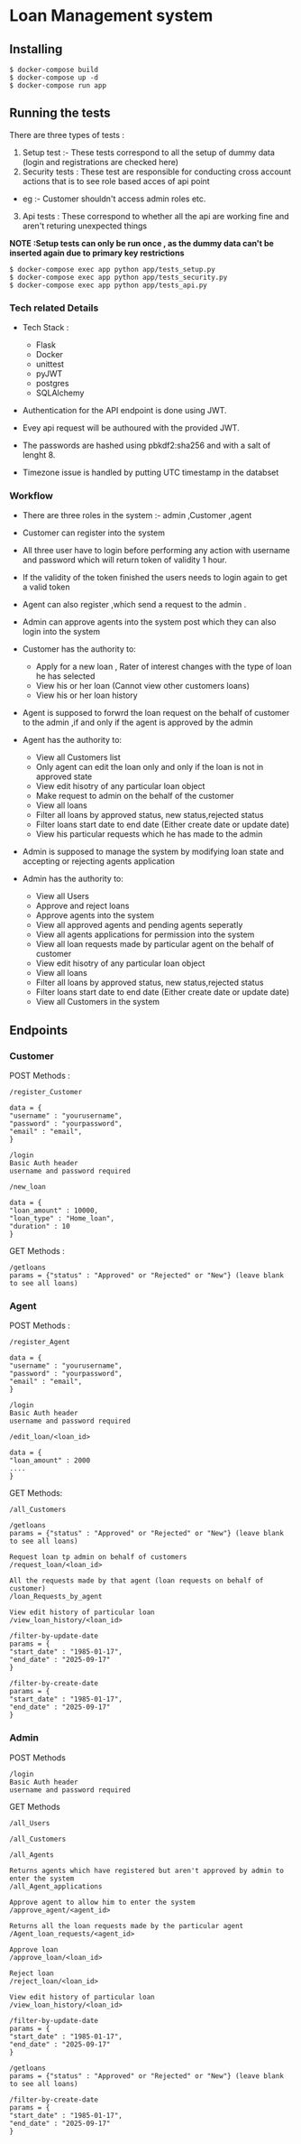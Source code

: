 # Loan Management system 


## Installing

```
$ docker-compose build
$ docker-compose up -d
$ docker-compose run app
```

## Running the tests

There are three types of tests :  <br />
1. Setup test :- These tests correspond to all the setup of dummy data  (login and registrations are checked here)
2. Security tests :  These test are responsible for conducting cross account actions that is to see role based acces of api point <br />
  * eg :- Customer shouldn't access admin roles etc.
3. Api tests : These correspond to whether all the api are working fine and aren't returing unexpected things

<strong>NOTE :Setup tests can only be run once , as the dummy data can't be inserted again due to primary key restrictions</strong>

```
$ docker-compose exec app python app/tests_setup.py
$ docker-compose exec app python app/tests_security.py
$ docker-compose exec app python app/tests_api.py
```


### Tech related Details

* Tech Stack :
  * Flask
  * Docker
  * unittest
  * pyJWT
  * postgres
  * SQLAlchemy


* Authentication for the API endpoint is done using JWT.
* Evey api request will be authoured with the provided JWT.
* The passwords are hashed using pbkdf2:sha256 and with a salt of lenght 8.
* Timezone issue is handled by putting UTC timestamp in the databset


### Workflow
* There are three roles in the system :- admin ,Customer ,agent
* Customer can register into the system 
* All three user have to login before performing any action with username and password which will return token of validity 1 hour.
* If the validity of the token finished the users needs to login again to get a valid token
* Agent can also register ,which send a request to the admin .
* Admin can approve agents into the system post which they can also login into the system
* Customer has the authority to:
  * Apply for a new loan , Rater of interest changes with the type of loan he has selected
  * View his or her loan (Cannot view other customers loans)
  * View his or her loan history

* Agent is supposed to forwrd the loan request on the behalf of customer to the admin ,if and only if the agent is approved by the admin
* Agent has the authority to:
  * View all Customers list
  * Only agent can edit the loan only and only if the loan is not in approved state
  * View edit hisotry of any particular loan object
  * Make request to admin on the behalf of the customer
  * View all loans
  * Filter all loans by approved status, new status,rejected status
  * Filter loans start date to end date (Either create date or update date)
  * View his particular requests which he has made to the admin


* Admin is supposed to manage the system by modifying loan state and accepting or rejecting agents application
* Admin has the authority to:
  * View all Users
  * Approve and reject loans 
  * Approve agents into the system 
  * View all approved agents and pending agents seperatly
  * View all agents applications for permission into the system
  * View all loan requests made by particular agent on the behalf of customer
  * View edit hisotry of any particular loan object
  * View all loans
  * Filter all loans by approved status, new status,rejected status
  * Filter loans start date to end date (Either create date or update date)
  * View all Customers in the system


## Endpoints
### Customer 

POST Methods :
```
/register_Customer

data = {
"username" : "yourusername",
"password" : "yourpassword",
"email" : "email",
}

```
```
/login
Basic Auth header
username and password required
```
```
/new_loan

data = {
"loan_amount" : 10000,
"loan_type" : "Home_loan",
"duration" : 10
}
```
GET Methods :
```
/getloans
params = {"status" : "Approved" or "Rejected" or "New"} (leave blank to see all loans)
```
### Agent

POST Methods : 
```
/register_Agent

data = {
"username" : "yourusername",
"password" : "yourpassword",
"email" : "email",
}
```

```
/login
Basic Auth header
username and password required
```
```
/edit_loan/<loan_id>

data = {
"loan_amount" : 2000
....
}
```

GET Methods:
```
/all_Customers
```

```
/getloans
params = {"status" : "Approved" or "Rejected" or "New"} (leave blank to see all loans)
```

```
Request loan tp admin on behalf of customers
/request_loan/<loan_id>
```
```
All the requests made by that agent (loan requests on behalf of customer)
/loan_Requests_by_agent
```
```
View edit history of particular loan
/view_loan_history/<loan_id>
```
```
/filter-by-update-date
params = {
"start_date" : "1985-01-17",
"end_date" : "2025-09-17"
}
```


```
/filter-by-create-date
params = {
"start_date" : "1985-01-17",
"end_date" : "2025-09-17"
}
```

### Admin

POST Methods

```
/login
Basic Auth header
username and password required
```

GET Methods


```
/all_Users
```
```
/all_Customers
```
```
/all_Agents
```
```
Returns agents which have registered but aren't approved by admin to enter the system
/all_Agent_applications
```
```
Approve agent to allow him to enter the system
/approve_agent/<agent_id>
```

```
Returns all the loan requests made by the particular agent
/Agent_loan_requests/<agent_id>
```
```
Approve loan
/approve_loan/<loan_id>
```
```
Reject loan
/reject_loan/<loan_id>
```
```
View edit history of particular loan
/view_loan_history/<loan_id>
```

```
/filter-by-update-date
params = {
"start_date" : "1985-01-17",
"end_date" : "2025-09-17"
}
```

```
/getloans
params = {"status" : "Approved" or "Rejected" or "New"} (leave blank to see all loans)
```


```
/filter-by-create-date
params = {
"start_date" : "1985-01-17",
"end_date" : "2025-09-17"
}
```
